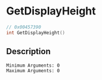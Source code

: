 # GetDisplayHeight
```c
// 0x00457390
int GetDisplayHeight()
```
## Description
```
Minimum Arguments: 0
Maximum Arguments: 0
```
